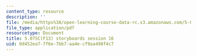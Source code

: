 ```yaml
---
content_type: resource
description: ''
file: /media/https%3A/open-learning-course-data-rc.s3.amazonaws.com/5-07sc-biological-chemistry-i-fall-2013/0d452ea77f6e7bb7aa4ecf9aa498f4c7_sb_session16.pdf
file_type: application/pdf
resourcetype: Document
title: 5.07SC(F13) storyboards session 16
uid: 0d452ea7-7f6e-7bb7-aa4e-cf9aa498f4c7
---
```

